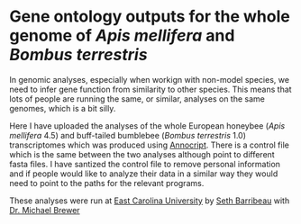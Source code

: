 # Gene ontology outputs for the whole genome of _Apis mellifera_ and _Bombus terrestris_

In genomic analyses, especially when workign with non-model species, we need to infer gene function from similarity to other species. This means that lots of people are running the same, or similar, analyses on the same genomes, which is a bit silly. 

Here I have uploaded the analyses of the whole European honeybee (_Apis mellifera_ 4.5) and buff-tailed bumblebee (_Bombus terrestris_ 1.0) transcriptomes which was produced using [Annocript](https://github.com/frankMusacchia/Annocript). There is a control file which is the same between the two analyses although point to different fasta files. I have santized the control file to remove personal information and if people would like to analyze their data in a similar way they would need to point to the paths for the relevant programs.


These analyses were run at [East Carolina University](http://www.ecu.edu/cs-cas/biology/) by [Seth Barribeau](http://seth.barribeau.com) with [Dr. Michael Brewer](http://www.michael-brewer.com/Site/About_Me.html)
